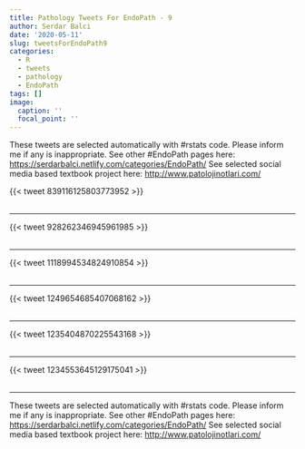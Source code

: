 ```yaml
---
title: Pathology Tweets For EndoPath - 9
author: Serdar Balci
date: '2020-05-11'
slug: tweetsForEndoPath9
categories:
  - R
  - tweets
  - pathology
  - EndoPath
tags: []
image:
  caption: ''
  focal_point: ''
---
```



These tweets are selected automatically with #rstats code. Please inform me if any is inappropriate.
See other #EndoPath pages here: https://serdarbalci.netlify.com/categories/EndoPath/ 
See selected social media based textbook project here: http://www.patolojinotlari.com/

{{< tweet 839116125803773952 >}}
<br>
<br>
<hr>
{{< tweet 928262346945961985 >}}
<br>
<br>
<hr>
{{< tweet 1118994534824910854 >}}
<br>
<br>
<hr>
{{< tweet 1249654685407068162 >}}
<br>
<br>
<hr>
{{< tweet 1235404870225543168 >}}
<br>
<br>
<hr>
{{< tweet 1234553645129175041 >}}
<br>
<br>
<hr>


These tweets are selected automatically with #rstats code. Please inform me if any is inappropriate.
See other #EndoPath pages here: https://serdarbalci.netlify.com/categories/EndoPath/ 
See selected social media based textbook project here: http://www.patolojinotlari.com/
